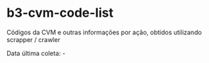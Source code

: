 # b3-cvm-code-list

Códigos da CVM e outras informações por ação, obtidos utilizando scrapper / crawler

Data última coleta: - 
